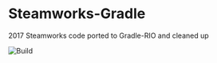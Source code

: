 # Steamworks-Gradle
2017 Steamworks code ported to Gradle-RIO and cleaned up

![Build](https://travis-ci.org/FRC-6420/Steamworks-Gradle.svg?branch=master)
